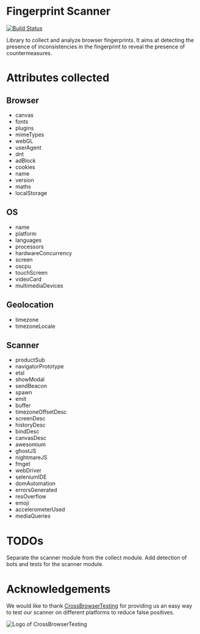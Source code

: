 # Fingerprint Scanner
[![Build Status](https://travis-ci.org/antoinevastel/fpscanner.svg?branch=master)](https://travis-ci.org/antoinevastel/fpscanner)

Library to collect and analyze browser fingerprints.
It aims at detecting the presence of inconsistencies in the fingerprint to reveal the presence 
of countermeasures.

# Attributes collected

## Browser
- canvas
- fonts
- plugins
- mimeTypes
- webGL
- userAgent
- dnt
- adBlock
- cookies
- name
- version
- maths
- localStorage
      
## OS
- name
- platform
- languages
- processors
- hardwareConcurrency
- screen
- oscpu
- touchScreen
- videoCard
- multimediaDevices

## Geolocation
- timezone
- timezoneLocale

## Scanner
- productSub
- navigatorPrototype
- etsl
- showModal
- sendBeacon
- spawn
- emit
- buffer
- timezoneOffsetDesc
- screenDesc
- historyDesc
- bindDesc 
- canvasDesc
- awesomium
- ghostJS
- nightmareJS
- fmget
- webDriver
- seleniumIDE 
- domAutomation
- errorsGenerated
- resOverflow
- emoji
- accelerometerUsed
- mediaQueries

# TODOs
Separate the scanner module from the collect module.
Add detection of bots and tests for the scanner module.

# Acknowledgements
We would like to thank [CrossBrowserTesting](https://crossbrowsertesting.com) for providing us an easy way to test our scanner on different platforms to reduce false positives.

![Logo of CrossBrowserTesting](https://seeklogo.com/images/C/cross-browser-testing-logo-300E2AF44B-seeklogo.com.png)
